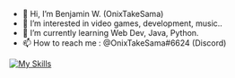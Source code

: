 - 👋 Hi, I’m Benjamin W. (OnixTakeSama)
- 👀 I’m interested in video games, development, music..
- 🌱 I’m currently learning Web Dev, Java, Python.
- 📫 How to reach me : @OnixTakeSama#6624 (Discord)

[![My Skills](https://skillicons.dev/icons?i=discord,html,css,java,py,eclipse,idea,vscode,instagram,twitter)](https://skillicons.dev)

<!---
OnixTakeSama/OnixTakeSama is a ✨ special ✨ repository because its `README.md` (this file) appears on your GitHub profile.
You can click the Preview link to take a look at your changes.
--->
